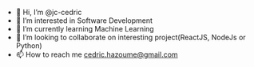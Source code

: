 - 👋 Hi, I’m @jc-cedric
- 👀 I’m interested in Software Development
- 🌱 I’m currently learning Machine Learning
- 💞️ I’m looking to collaborate on interesting project(ReactJS, NodeJs or Python)
- 📫 How to reach me cedric.hazoume@gmail.com

<!---
jc-cedric/jc-cedric is a ✨ special ✨ repository because its `README.md` (this file) appears on your GitHub profile.
You can click the Preview link to take a look at your changes.
--->
